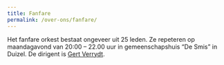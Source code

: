 ```yaml
---
title: Fanfare
permalink: /over-ons/fanfare/
---
```

Het fanfare orkest bestaat ongeveer uit 25 leden.
Ze repeteren op maandagavond van 20:00 – 22.00 uur in gemeenschapshuis “De Smis” in Duizel.
De dirigent is [Gert Verrydt](/over-ons/fanfare/dirigent/).

<!---
TODO: Foto

De foto toont de fanfare tijdens de deelname aan het concours in De Schalm in Veldhoven op 28 november 2009.
--->
